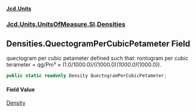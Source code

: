 #### [Jcd.Units](index.md 'index')
### [Jcd.Units.UnitsOfMeasure.SI](Jcd.Units.UnitsOfMeasure.SI.md 'Jcd.Units.UnitsOfMeasure.SI').[Densities](Densities.md 'Jcd.Units.UnitsOfMeasure.SI.Densities')

## Densities.QuectogramPerCubicPetameter Field

quectogram per cubic petameter defined such that: rontogram per cubic terameter = qg/Pm³ × (1.0/1000.0)/((1000.0)*(1000.0)*(1000.0)).

```csharp
public static readonly Density QuectogramPerCubicPetameter;
```

#### Field Value
[Density](Density.md 'Jcd.Units.UnitTypes.Density')